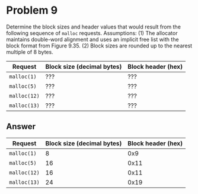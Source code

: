 # Problem 9

Determine the block sizes and header values that would result from the following
sequence of `malloc` requests. Assumptions: (1) The allocator maintains
double-word alignment and uses an implicit free list with the block format from
Figure 9.35. (2) Block sizes are rounded up to the nearest multiple of 8 bytes.

| Request      | Block size (decimal bytes) | Block header (hex) |
| ------------ | -------------------------- | ------------------ |
| `malloc(1)`  | ???                        | ???                |
| `malloc(5)`  | ???                        | ???                |
| `malloc(12)` | ???                        | ???                |
| `malloc(13)` | ???                        | ???                |

## Answer

| Request      | Block size (decimal bytes) | Block header (hex) |
| ------------ | -------------------------- | ------------------ |
| `malloc(1)`  | 8                          | 0x9                |
| `malloc(5)`  | 16                         | 0x11               |
| `malloc(12)` | 16                         | 0x11               |
| `malloc(13)` | 24                         | 0x19               |
